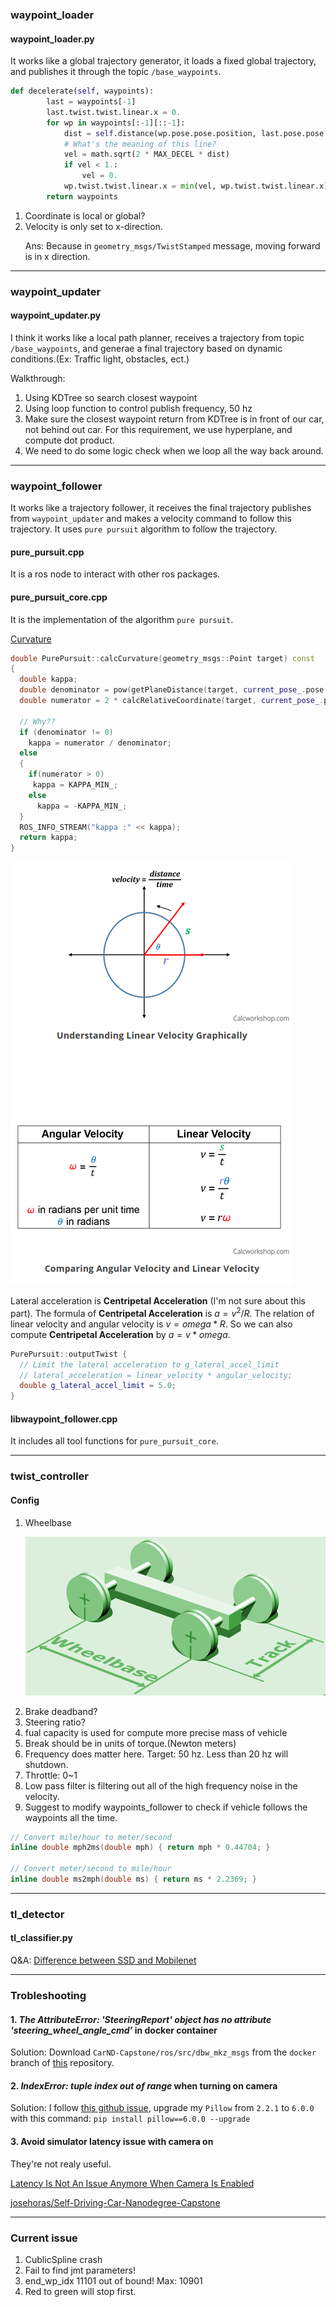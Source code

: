### waypoint_loader

#### waypoint_loader.py

It works like a global trajectory generator, it loads a fixed global trajectory, and publishes it through the topic `/base_waypoints`.

```python
def decelerate(self, waypoints):
        last = waypoints[-1]
        last.twist.twist.linear.x = 0.
        for wp in waypoints[:-1][::-1]:
            dist = self.distance(wp.pose.pose.position, last.pose.pose.position)
            # What's the meaning of this line?
            vel = math.sqrt(2 * MAX_DECEL * dist)
            if vel < 1.:
                vel = 0.
            wp.twist.twist.linear.x = min(vel, wp.twist.twist.linear.x)
        return waypoints
```

1. Coordinate is local or global?
2. Velocity is only set to x-direction.<p>
   Ans: Because in `geometry_msgs/TwistStamped` message, moving forward is in x direction.
---

### waypoint_updater

#### waypoint_updater.py

I think it works like a local path planner, receives a trajectory from topic `/base_waypoints`, and generae a final trajectory based on dynamic conditions.(Ex: Traffic light, obstacles, ect.)

Walkthrough:<p>
1. Using KDTree so search closest waypoint
2. Using loop function to control publish frequency, 50 hz
3. Make sure the closest waypoint return from KDTree is in front of our car, not behind out car. For this requirement, we use hyperplane, and compute dot product.
4. We need to do some logic check when we loop all the way back around.

---

### waypoint_follower

It works like a trajectory follower, it receives the final trajectory publishes from `waypoint_updater` and makes a velocity command to follow this trajectory. It uses `pure pursuit` algorithm to follow the trajectory.

#### pure_pursuit.cpp

It is a ros node to interact with other ros packages.

#### pure_pursuit_core.cpp

It is the implementation of the algorithm `pure pursuit`.

[Curvature](https://www.khanacademy.org/math/multivariable-calculus/multivariable-derivatives/differentiating-vector-valued-functions/a/curvature)

```c++
double PurePursuit::calcCurvature(geometry_msgs::Point target) const
{
  double kappa;
  double denominator = pow(getPlaneDistance(target, current_pose_.pose.position), 2);
  double numerator = 2 * calcRelativeCoordinate(target, current_pose_.pose).y;

  // Why??
  if (denominator != 0)
    kappa = numerator / denominator;
  else
  {
    if(numerator > 0)
     kappa = KAPPA_MIN_;
    else
      kappa = -KAPPA_MIN_;
  }
  ROS_INFO_STREAM("kappa :" << kappa);
  return kappa;
}
```

![Relation between linear velocity and angular velocity](./imgs/linear_and_angular_velocity.png)

Lateral acceleration is **Centripetal Acceleration** (I'm not sure about this part). The formula of **Centripetal Acceleration** is $a=v^2/R$. The relation of linear velocity and angular velocity is $v=omega*R$. So we can also compute **Centripetal Acceleration** by $a=v*omega$.
```c++
PurePursuit::outputTwist {
  // Limit the lateral acceleration to g_lateral_accel_limit
  // lateral_acceleration = linear_velocity * angular_velocity;
  double g_lateral_accel_limit = 5.0;
}
```

#### libwaypoint_follower.cpp

It includes all tool functions for `pure_pursuit_core`.

---

### twist_controller

#### Config

1. Wheelbase<p>
   ![Wheelbase](./imgs/Wheelbase_and_Track.png)
2. Brake deadband?
3. Steering ratio?
4. fual capacity is used for compute more precise mass of vehicle
5. Break should be in units of torque.(Newton meters)
6. Frequency does matter here. Target: 50 hz. Less than 20 hz will shutdown.
7. Throttle: 0~1
8. Low pass filter is filtering out all of the high frequency noise in the velocity.
9. Suggest to modify waypoints_follower to check if vehicle follows the waypoints all the time.

```c++
// Convert mile/hour to meter/second
inline double mph2ms(double mph) { return mph * 0.44704; }

// Convert meter/second to mile/hour
inline double ms2mph(double ms) { return ms * 2.2369; }
```

---

### tl_detector

#### tl_classifier.py

Q&A: [Difference between SSD and Mobilenet](https://stackoverflow.com/questions/50585597/difference-between-ssd-and-mobilenet)

---

### Trobleshooting

#### 1. *The AttributeError: 'SteeringReport' object has no attribute 'steering_wheel_angle_cmd'* in docker container
Solution: Download `CarND-Capstone/ros/src/dbw_mkz_msgs` from the `docker` branch of [this](https://github.com/vishal-kvn/CarND-Capstone) repository.

#### 2. *IndexError: tuple index out of range* when turning on camera
Solution: I follow [this github issue](https://github.com/udacity/CarND-Capstone/issues/107), upgrade my `Pillow` from `2.2.1` to `6.0.0` with this command: `pip install pillow==6.0.0 --upgrade`

#### 3. Avoid simulator latency issue with camera on

They're not realy useful.

[Latency Is Not An Issue Anymore When Camera Is Enabled](https://medium.com/@marcin.sielski/capstone-project-for-self-driving-car-nanodegree-program-3c54c3c704bf)

[josehoras/Self-Driving-Car-Nanodegree-Capstone ](https://github.com/josehoras/Self-Driving-Car-Nanodegree-Capstone#ii-choose-and-test-a-model-from-the-model-zoo)

---

### Current issue

1. CublicSpline crash
2. Fail to find jmt parameters!
3. end_wp_idx 11101 out of bound! Max: 10901
4. Red to green will stop first.
